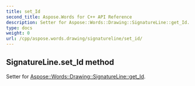 ```yaml
---
title: set_Id
second_title: Aspose.Words for C++ API Reference
description: Setter for Aspose::Words::Drawing::SignatureLine::get_Id. 
type: docs
weight: 0
url: /cpp/aspose.words.drawing/signatureline/set_id/
---
```

## SignatureLine.set_Id method


Setter for [Aspose::Words::Drawing::SignatureLine::get_Id](./get_id/).

